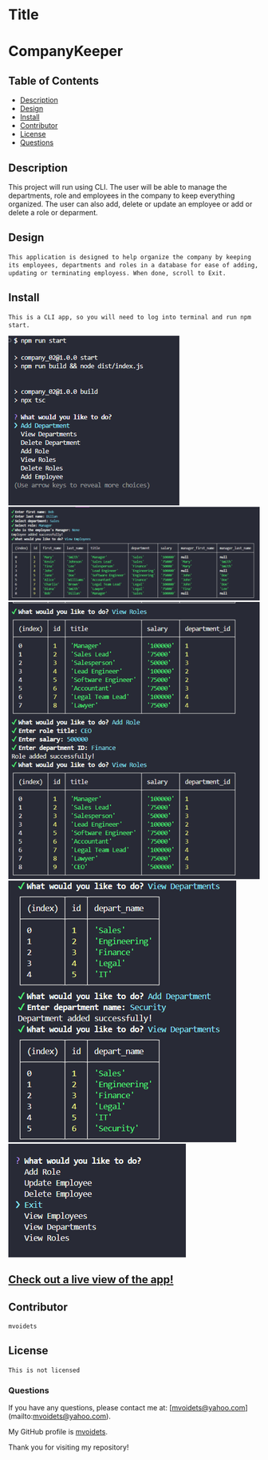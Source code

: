 
# Title

<h1>CompanyKeeper</h1>

## Table of Contents

- [Description](#description)
- [Design](#design)
- [Install](#install)
- [Contributor](#contributor)
- [License](#license)
- [Questions](#questions)

## Description

   This project will run using CLI. The user will be able to manage the departments, role and employees in the company to keep everything organized.
   The user can also add, delete or update an employee or add or delete a role or deparment.

## Design

    This application is designed to help organize the company by keeping its employees, departments and roles in a database for ease of adding, updating or terminating employess. When done, scroll to Exit.

## Install

    This is a CLI app, so you will need to log into terminal and run npm start. 

![run_program](assets/run_program.png)![Employees](assets/add_newEmployee.png)
![Roles](assets/add_view_roles.png)![Department](assets/Add-View-Depart.png)
![exit](assets/exit.png)


## [Check out a live view of the app!](https://app.screencastify.com/v2/manage/videos/gryqWqWWSqK5zvTPSsEQ)

## Contributor

    mvoidets 

## License

    This is not licensed  

### Questions

  If you have any questions, please contact me at: [mvoidets@yahoo.com] (mailto:mvoidets@yahoo.com).

  My GitHub profile is [mvoidets](https://guthub.com/mvoidets).

  Thank you for visiting my repository!

